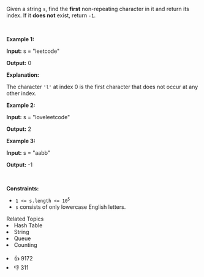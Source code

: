 <p>Given a string <code>s</code>, find the <strong>first</strong> non-repeating character in it and return its index. If it <strong>does not</strong> exist, return <code>-1</code>.</p>

<p>&nbsp;</p> 
<p><strong class="example">Example 1:</strong></p>

<div class="example-block"> 
 <p><strong>Input:</strong> <span class="example-io">s = "leetcode"</span></p> 
</div>

<p><strong>Output:</strong> <span class="example-io">0</span></p>

<p><strong>Explanation:</strong></p>

<p>The character <code>'l'</code> at index 0 is the first character that does not occur at any other index.</p>

<p><strong class="example">Example 2:</strong></p>

<div class="example-block"> 
 <p><strong>Input:</strong> <span class="example-io">s = "loveleetcode"</span></p> 
</div>

<p><strong>Output:</strong> <span class="example-io">2</span></p>

<p><strong class="example">Example 3:</strong></p>

<div class="example-block"> 
 <p><strong>Input:</strong> <span class="example-io">s = "aabb"</span></p> 
</div>

<p><strong>Output:</strong> <span class="example-io">-1</span></p>

<p>&nbsp;</p> 
<p><strong>Constraints:</strong></p>

<ul> 
 <li><code>1 &lt;= s.length &lt;= 10<sup>5</sup></code></li> 
 <li><code>s</code> consists of only lowercase English letters.</li> 
</ul>

<div><div>Related Topics</div><div><li>Hash Table</li><li>String</li><li>Queue</li><li>Counting</li></div></div><br><div><li>👍 9172</li><li>👎 311</li></div>